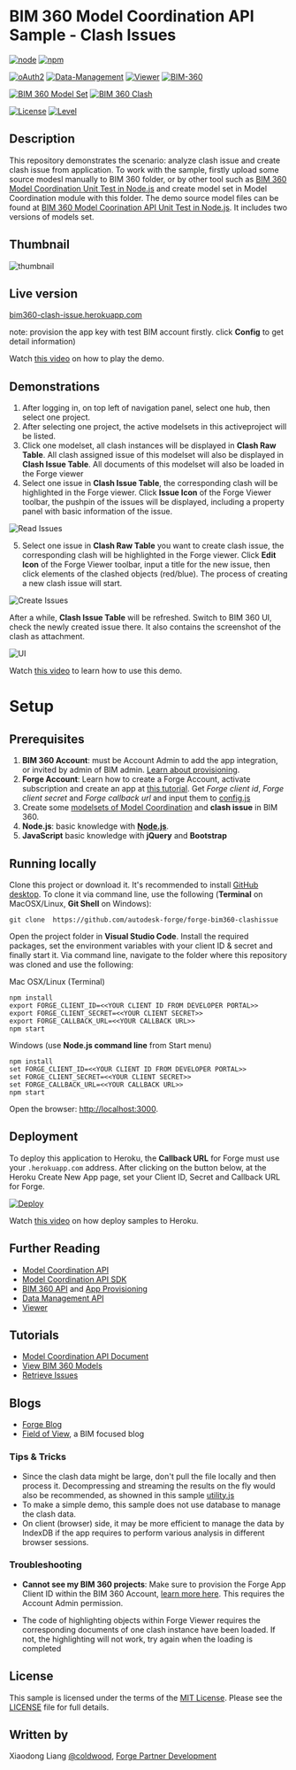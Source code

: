 # BIM 360 Model Coordination API Sample - Clash Issues 

[![node](https://img.shields.io/badge/nodejs-6.11.1-yellow.svg)](https://nodejs.org)
[![npm](https://img.shields.io/badge/npm-3.10.10-green.svg)](https://www.npmjs.com/)

[![oAuth2](https://img.shields.io/badge/oAuth2-v1-green.svg)](https://forge.autodesk.com/en/docs/oauth/v2/overview/)
[![Data-Management](https://img.shields.io/badge/Data%20Management-v1-green.svg)](https://forge.autodesk.com/en/docs/data/v2/developers_guide/overview/)
[![Viewer](https://img.shields.io/badge/Viewer-v7-green.svg)](https://forge.autodesk.com/en/docs/viewer/v7/developers_guide/overview/)
[![BIM-360](https://img.shields.io/badge/BIM%20360-v1-green.svg)](https://forge.autodesk.com/en/docs/bim360/v1/overview/introduction/) 
 

[![BIM 360 Model Set](https://img.shields.io/badge/BIM%20360%20Model%20Set-3.0.65-orange)](https://www.npmjs.com/package/forge-bim360-modelcoordination-modelset)
[![BIM 360 Clash](https://img.shields.io/badge/BIM%20360%20Clash-3.3.27-yellowgreen)](https://www.npmjs.com/package/forge-bim360-modelcoordination-clash)

[![License](http://img.shields.io/:license-mit-red.svg)](http://opensource.org/licenses/MIT)
[![Level](https://img.shields.io/badge/Level-Intermediate-blue.svg)](http://developer.autodesk.com/)


## Description

This repository demonstrates the scenario: analyze clash issue and create clash issue from application. To work with the sample, firstly upload some source modesl manually to BIM 360 folder, or by other tool such as [BIM 360 Model Coordination Unit Test in Node.js](https://github.com/xiaodongliang/bim360-mcapi-node-unit.test/blob/master/test_04_CreateModelSet.js) and create model set in Model Coordination module with this folder. The demo source model files can be found at [BIM 360 Model Coorination API Unit Test
 in Node.js](https://github.com/xiaodongliang/bim360-mcapi-node-unit.test/tree/master/Source%20Files). It includes two versions of models set.


## Thumbnail

![thumbnail](/thumbnail.png)
 
## Live version

[bim360-clash-issue.herokuapp.com](https://bim360-clash-issue.herokuapp.com)

note: provision the app key with test BIM account firstly. click **Config** to get detail information)

Watch [this video](https://youtu.be/_lPLdPvKxgA) on how to play the demo. 


## Demonstrations

1. After logging in, on top left of navigation panel, select one hub, then select one project. 
2. After selecting one project, the active modelsets in this activeproject will be listed.
3. Click one modelset, all clash instances will be displayed in **Clash Raw Table**. All clash assigned issue of this modelset will also be displayed in **Clash Issue Table**. All documents of this modelset will also be loaded in the Forge viewer
4. Select one issue in **Clash Issue Table**, the corresponding clash will be highlighted in the Forge viewer. Click **Issue Icon** of the Forge Viewer toolbar, the pushpin of the issues will be displayed, including a property panel with basic information of the issue.

![Read Issues](/help/readissue.png)

5.  Select one issue in **Clash Raw Table** you want to create clash issue, the corresponding clash will be highlighted in the Forge viewer. Click **Edit Icon** of the Forge Viewer toolbar, input a title for the new issue, then click elements of the clashed objects (red/blue). The process of creating a new clash issue will start. 

![Create Issues](/help/createissue.png)

After a while, **Clash Issue Table** will be refreshed. Switch to BIM 360 UI, check the newly created issue there. It also contains the screenshot of the clash as attachment.

![UI](help/ui.png)

Watch [this video](https://youtu.be/_lPLdPvKxgA) to learn how to use this demo.

# Setup

## Prerequisites
1. **BIM 360 Account**: must be Account Admin to add the app integration, or invited by admin of BIM admin. [Learn about provisioning](https://forge.autodesk.com/blog/bim-360-docs-provisioning-forge-apps). 
2. **Forge Account**: Learn how to create a Forge Account, activate subscription and create an app at [this tutorial](http://learnforge.autodesk.io/#/account/). Get _Forge client id_, _Forge client secret_ and _Forge callback url_ and input them to [config.js](./server/config.js)
3. Create some [modelsets of Model Coordination](https://knowledge.autodesk.com/support/bim-360/learn-explore/caas/CloudHelp/cloudhelp/ENU/BIM360D-Model-Coordination/files/GUID-38CC3A1C-92FF-4682-847F-9CFAFCC4CCCE-html.html) and **clash issue** in BIM 360. 
4. **Node.js**: basic knowledge with [**Node.js**](https://nodejs.org/en/).
5. **JavaScript** basic knowledge with **jQuery** and **Bootstrap**

## Running locally
Clone this project or download it. It's recommended to install [GitHub desktop](https://desktop.github.com/). To clone it via command line, use the following (**Terminal** on MacOSX/Linux, **Git Shell** on Windows):

    git clone  https://github.com/autodesk-forge/forge-bim360-clashissue

Open the project folder in **Visual Studio Code**. Install the required packages, set the environment variables with your client ID & secret and finally start it. Via command line, navigate to the folder where this repository was cloned and use the following:

Mac OSX/Linux (Terminal)

    npm install
    export FORGE_CLIENT_ID=<<YOUR CLIENT ID FROM DEVELOPER PORTAL>>
    export FORGE_CLIENT_SECRET=<<YOUR CLIENT SECRET>>
    export FORGE_CALLBACK_URL=<<YOUR CALLBACK URL>>
    npm start

Windows (use **Node.js command line** from Start menu)

    npm install
    set FORGE_CLIENT_ID=<<YOUR CLIENT ID FROM DEVELOPER PORTAL>>
    set FORGE_CLIENT_SECRET=<<YOUR CLIENT SECRET>>
    set FORGE_CALLBACK_URL=<<YOUR CALLBACK URL>>
    npm start

Open the browser: [http://localhost:3000](http://localhost:3000).

## Deployment

To deploy this application to Heroku, the **Callback URL** for Forge must use your `.herokuapp.com` address. After clicking on the button below, at the Heroku Create New App page, set your Client ID, Secret and Callback URL for Forge.

[![Deploy](https://www.herokucdn.com/deploy/button.svg)](https://heroku.com/deploy?template=https://github.com/xiaodongliang/bim360-mcapi-node-clashissue.sample)

Watch [this video](https://www.youtube.com/watch?v=Oqa9O20Gj0c) on how deploy samples to Heroku.
 

## Further Reading
- [Model Coordination API](https://forge.autodesk.com/en/docs/bim360/v1/tutorials/model-coordination/)
- [Model Coordination API SDK](https://www.npmjs.com/package/autodesk.forge.designautomation) 
- [BIM 360 API](https://forge.autodesk.com/en/docs/bim360/v1/overview/) and [App Provisioning](https://forge.autodesk.com/blog/bim-360-docs-provisioning-forge-apps)
- [Data Management API](https://forge.autodesk.com/en/docs/data/v2/overview/)
- [Viewer](https://forge.autodesk.com/en/docs/viewer/v7)

## Tutorials
- [Model Coordination API Document](https://forge.autodesk.com/en/docs/bim360/v1/tutorials/model-coordination)
- [View BIM 360 Models](http://learnforge.autodesk.io/#/tutorials/viewhubmodels)
- [Retrieve Issues](https://forge.autodesk.com/en/docs/bim360/v1/tutorials/retrieve-issues)

## Blogs

- [Forge Blog](https://forge.autodesk.com/categories/bim-360-api)
- [Field of View](https://fieldofviewblog.wordpress.com/), a BIM focused blog

### Tips & Tricks

-  Since the clash data might be large, don't pull the file locally and then process it. Decompressing and streaming the results on the fly would also be recommended, as showned in this sample [utility.js](./server/utility.js) 
- To make a simple demo, this sample does not use database to manage the clash data. 
- On client (browser) side, it may be more efficient to manage the data by IndexDB if the app requires to perform various analysis in different browser sessions.

### Troubleshooting

-  **Cannot see my BIM 360 projects**: Make sure to provision the Forge App Client ID within the BIM 360 Account, [learn more here](https://forge.autodesk.com/blog/bim-360-docs-provisioning-forge-apps). This requires the Account Admin permission.

- The code of highlighting objects within Forge Viewer requires the corresponding documents of one clash instance have been loaded. If not, the highlighting will not work, try again when the loading is completed
 
## License

This sample is licensed under the terms of the [MIT License](http://opensource.org/licenses/MIT). Please see the [LICENSE](LICENSE) file for full details.

## Written by

Xiaodong Liang [@coldwood](https://twitter.com/coldwood), [Forge Partner Development](http://forge.autodesk.com)

